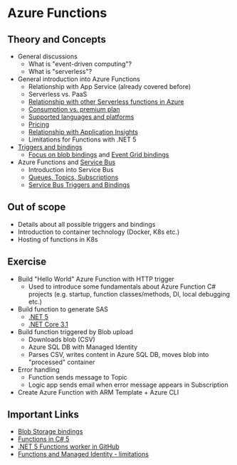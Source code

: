 # Azure Functions

## Theory and Concepts

* General discussions
  * What is "event-driven computing"?
  * What is "serverless"?
* General introduction into Azure Functions
  * Relationship with App Service (already covered before)
  * Serverless vs. PaaS
  * [Relationship with other Serverless functions in Azure](https://docs.microsoft.com/en-us/azure/azure-functions/functions-compare-logic-apps-ms-flow-webjobs)
  * [Consumption vs. premium plan](https://docs.microsoft.com/en-us/azure/azure-functions/functions-scale)
  * [Supported languages and platforms](https://docs.microsoft.com/en-us/azure/azure-functions/supported-languages)
  * [Pricing](https://azure.microsoft.com/en-us/pricing/details/functions)
  * [Relationship with Application Insights](https://docs.microsoft.com/en-us/azure/azure-monitor/app/app-insights-overview)
  * Limitations for Functions with .NET 5
* [Triggers and bindings](https://docs.microsoft.com/en-us/azure/azure-functions/functions-triggers-bindings)
  * [Focus on blob bindings](https://docs.microsoft.com/en-us/azure/azure-functions/functions-bindings-storage-blob) and [Event Grid bindings](https://docs.microsoft.com/en-us/azure/azure-functions/functions-bindings-event-grid)
* Azure Functions and [Service Bus](https://docs.microsoft.com/en-us/azure/service-bus-messaging/service-bus-messaging-overview)
  * Introduction into Service Bus
  * [Queues, Topics, Subscriptions](https://docs.microsoft.com/en-us/azure/service-bus-messaging/service-bus-queues-topics-subscriptions)
  * [Service Bus Triggers and Bindings](https://docs.microsoft.com/en-us/azure/azure-functions/functions-bindings-service-bus)

## Out of scope

* Details about all possible triggers and bindings
* Introduction to container technology (Docker, K8s etc.)
* Hosting of functions in K8s

## Exercise

* Build "Hello World" Azure Function with HTTP trigger
  * Used to introduce some fundamentals about Azure Function C# projects (e.g. startup, function classes/methods, DI, local debugging etc.)
* Build function to generate SAS
  * [.NET 5](exercise/FileUploader.Server)
  * [.NET Core 3.1](exercise/FileUploader.Functions)
* Build function triggered by Blob upload
  * Downloads blob (CSV)
  * Azure SQL DB with Managed Identity
  * Parses CSV, writes content in Azure SQL DB, moves blob into "processed" container
* Error handling
  * Function sends message to Topic
  * Logic app sends email when error message appears in Subscription
* Create Azure Function with ARM Template + Azure CLI

## Important Links

* [Blob Storage bindings](https://docs.microsoft.com/en-us/azure/azure-functions/functions-bindings-storage-blob)
* [Functions in C# 5](https://docs.microsoft.com/en-us/azure/azure-functions/dotnet-isolated-process-guide)
* [.NET 5 Functions worker in GitHub](https://github.com/Azure/azure-functions-dotnet-worker)
* [Functions and Managed Identity - limitations](https://docs.microsoft.com/en-us/azure/azure-functions/functions-reference#configure-an-identity-based-connection)
